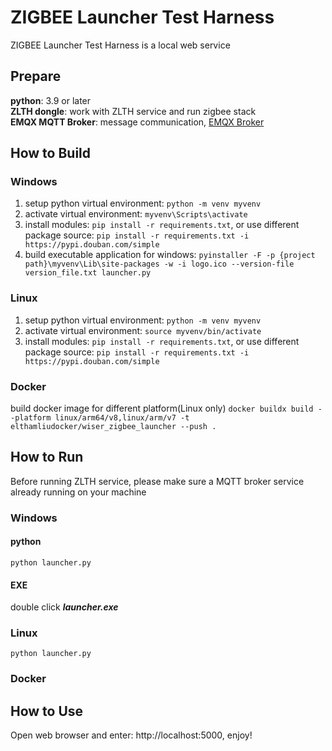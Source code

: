# ZIGBEE Launcher Test Harness
ZIGBEE Launcher Test Harness is a local web service
## Prepare
**python**: 3.9 or later\
**ZLTH dongle**: work with ZLTH service and run zigbee stack\
**EMQX MQTT Broker**: message communication, [EMQX Broker](https://www.emqx.io/downloads)
## How to Build
### Windows
1. setup python virtual environment: `python -m venv myvenv`
2. activate virtual environment: `myvenv\Scripts\activate`
3. install modules: `pip install -r requirements.txt`, or use different package source: `pip install -r requirements.txt -i https://pypi.douban.com/simple`
4. build executable application for windows:
`pyinstaller -F -p {project path}\myvenv\Lib\site-packages -w -i logo.ico --version-file version_file.txt launcher.py`
### Linux
1. setup python virtual environment: `python -m venv myvenv`
2. activate virtual environment: `source myvenv/bin/activate`
3. install modules: `pip install -r requirements.txt`, or use different package source: `pip install -r requirements.txt -i https://pypi.douban.com/simple`
### Docker
build docker image for different platform(Linux only)
`docker buildx build --platform linux/arm64/v8,linux/arm/v7 -t elthamliudocker/wiser_zigbee_launcher --push .`
## How to Run
Before running ZLTH service, please make sure a MQTT broker service already running on your machine
### Windows
#### python
`python launcher.py`
#### EXE
double click ***launcher.exe***
### Linux
`python launcher.py`
### Docker
## How to Use
Open web browser and enter: http://localhost:5000, enjoy!